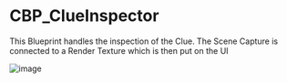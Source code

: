 ﻿# CBP_ClueInspector

This Blueprint handles the inspection of the Clue. The Scene Capture is connected to a Render Texture which is then put on the UI

![image](https://user-images.githubusercontent.com/50571566/218344989-f6235668-2b38-423b-92ab-9c903a603728.png)
